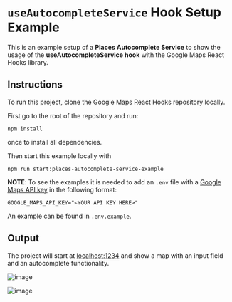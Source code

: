# `useAutocompleteService` Hook Setup Example

This is an example setup of a **Places Autocomplete Service** to show the usage of the **useAutocompleteService hook** with the Google Maps React Hooks library.

## Instructions

To run this project, clone the Google Maps React Hooks repository locally.

First go to the root of the repository and run:

```shell
npm install
```

once to install all dependencies.

Then start this example locally with

```shell
npm run start:places-autocomplete-service-example
```

**NOTE**:
To see the examples it is needed to add an `.env` file with a [Google Maps API key](https://developers.google.com/maps/documentation/embed/get-api-key#:~:text=Go%20to%20the%20Google%20Maps%20Platform%20%3E%20Credentials%20page.&text=On%20the%20Credentials%20page%2C%20click,Click%20Close.) in the following format:

```
GOOGLE_MAPS_API_KEY="<YOUR API KEY HERE>"
```

An example can be found in `.env.example`.

## Output

The project will start at [localhost:1234](http://localhost:1234) and show a map with an input field and an autocomplete functionality.

![image](https://user-images.githubusercontent.com/39244966/199686376-1814625f-ac1d-4955-bdd9-0fd75bf4550d.png)

![image](https://user-images.githubusercontent.com/39244966/199686400-24e98a25-3ff0-426d-b9dd-274dc36b1765.png)
